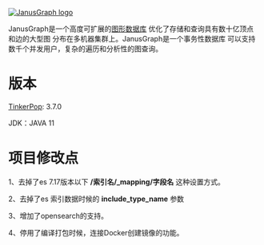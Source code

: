 [![JanusGraph logo](janusgraph.png)](https://janusgraph.org/)





JanusGraph是一个高度可扩展的[图形数据库](https://en.wikipedia.org/wiki/Graph_database)
优化了存储和查询具有数十亿顶点和边的大型图
分布在多机器集群上。JanusGraph是一个事务性数据库
可以支持数千个并发用户，复杂的遍历和分析性的图查询。



# 版本

[TinkerPop](https://tinkerpop.apache.org/docs/current/upgrade/#_tinkerpop_upgrade_information): 3.7.0

JDK：JAVA 11



# 项目修改点

1、去掉了es 7.17版本以下 **/索引名/_mapping/字段名** 这种设置方式。

2、去掉了es 索引数据时候的 **include_type_name** 参数

3、增加了opensearch的支持。

4、停用了编译打包时候，连接Docker创建镜像的功能。

